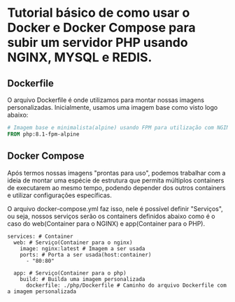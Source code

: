 # Tutorial básico de como usar o Docker e Docker Compose para subir um servidor PHP usando NGINX, MYSQL e REDIS.

## Dockerfile

O arquivo Dockerfile é onde utilizamos para montar nossas imagens personalizadas. Inicialmente, usamos uma imagem base como visto logo abaixo:

```dockerfile
# Imagem base e minimalista(alpine) usando FPM para utilização com NGINX.
FROM php:8.1-fpm-alpine
```

## Docker Compose

Após termos nossas imagens "prontas para uso", podemos trabalhar com a ideia de montar uma espécie de estrutura que 
permita múltiplos containers de executarem ao mesmo tempo, podendo depender dos outros containers e utilizar configurações específicas.

O arquivo docker-compose.yml faz isso, nele é possível definir "Serviços", ou seja, nossos serviços serão os containers definidos abaixo
como é o caso do web(Container para o NGINX) e app(Container para o PHP).

```docker-compose
services: # Container 
  web: # Serviço(Container para o nginx)
    image: nginx:latest # Imagem a ser usada
    ports: # Porta a ser usada(host:container)
      - "80:80"

  app: # Serviço(Container para o php)
    build: # Builda uma imagem personalizada
      dockerfile: ./php/Dockerfile # Caminho do arquivo Dockerfile com a imagem personalizada

```